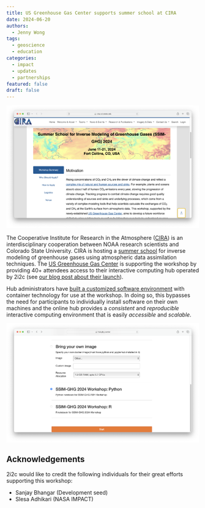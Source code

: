 ```yaml
---
title: US Greenhouse Gas Center supports summer school at CIRA
date: 2024-06-20
authors:
  - Jenny Wong
tags:
  - geoscience
  - education
categories:
  - impact
  - updates
  - partnerships
featured: false
draft: false
---
```


![Summer school for inverse modeling of greenhouse gases 2024](featured.png "Summer school for inverse modeling of greenhouse gases 2024")

The Cooperative Institute for Research in the Atmosphere ([CIRA](https://www.cira.colostate.edu/)) is an interdisciplinary cooperation between NOAA research scientists and Colorado State University. CIRA is hosting a [summer school](https://www.cira.colostate.edu/conferences/rmtgw/) for inverse modeling of greenhouse gases using atmospheric data assimilation techniques. The [US Greenhouse Gas Center](https://earth.gov/ghgcenter) is supporting the workshop by providing 40+ attendees access to their interactive computing hub operated by 2i2c (see [our blog post about their launch](/blog/2023/us-ghg-center-launches/index)).

Hub administrators have [built a customized software environment](https://github.com/NASA-IMPACT/ssim-ghg-workshop-2024-python-image) with container technology for use at the workshop. In doing so, this bypasses the need for participants to individually install software on their own machines and the online hub provides a *consistent* and *reproducible* interactive computing environment that is easily *accessible* and *scalable*.

![Login screen of the GHG hub showing the custom built SSIM-GHG image option.](ghg-hub.png "Login screen of the GHG hub showing the custom built SSIM-GHG image option.")

## Acknowledgements

2i2c would like to credit the following individuals for their great efforts supporting this workshop:

- Sanjay Bhangar (Development seed)
- Slesa Adhikari (NASA IMPACT)
